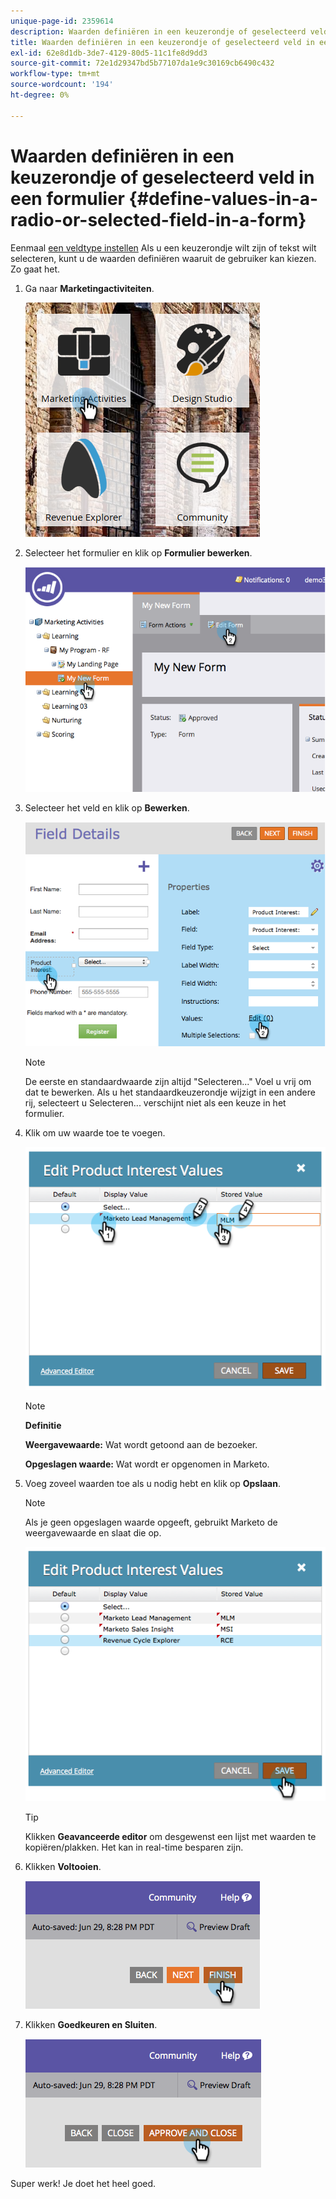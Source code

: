 ```yaml
---
unique-page-id: 2359614
description: Waarden definiëren in een keuzerondje of geselecteerd veld in een formulier - Marketo Docs - Productdocumentatie
title: Waarden definiëren in een keuzerondje of geselecteerd veld in een formulier
exl-id: 62e8d1db-3de7-4129-80d5-11c1fe8d9dd3
source-git-commit: 72e1d29347bd5b77107da1e9c30169cb6490c432
workflow-type: tm+mt
source-wordcount: '194'
ht-degree: 0%

---
```


# Waarden definiëren in een keuzerondje of geselecteerd veld in een formulier {#define-values-in-a-radio-or-selected-field-in-a-form}

Eenmaal [een veldtype instellen](/help/marketo/product-docs/administration/field-management/change-the-type-of-a-marketo-custom-field.md) Als u een keuzerondje wilt zijn of tekst wilt selecteren, kunt u de waarden definiëren waaruit de gebruiker kan kiezen. Zo gaat het.

1. Ga naar **Marketingactiviteiten**.

   ![](assets/ma.png)

1. Selecteer het formulier en klik op **Formulier bewerken**.

   ![](assets/image2014-9-15-16-3a28-3a56.png)

1. Selecteer het veld en klik op **Bewerken**.

   ![](assets/image2014-9-15-16-3a29-3a6.png)

   >[!NOTE]
   >
   >De eerste en standaardwaarde zijn altijd &quot;Selecteren...&quot; Voel u vrij om dat te bewerken. Als u het standaardkeuzerondje wijzigt in een andere rij, selecteert u Selecteren... verschijnt niet als een keuze in het formulier.

1. Klik om uw waarde toe te voegen.

   ![](assets/image2014-9-15-16-3a29-3a18.png)

   >[!NOTE]
   >
   >**Definitie**
   >
   >**Weergavewaarde:** Wat wordt getoond aan de bezoeker.
   >
   >**Opgeslagen waarde:** Wat wordt er opgenomen in Marketo.

1. Voeg zoveel waarden toe als u nodig hebt en klik op **Opslaan**.

   >[!NOTE]
   >
   >Als je geen opgeslagen waarde opgeeft, gebruikt Marketo de weergavewaarde en slaat die op.

   ![](assets/image2014-9-15-16-3a29-3a30.png)

   >[!TIP]
   >
   >Klikken **Geavanceerde editor** om desgewenst een lijst met waarden te kopiëren/plakken. Het kan in real-time besparen zijn.

1. Klikken **Voltooien**.

   ![](assets/image2014-9-15-16-3a29-3a43.png)

1. Klikken **Goedkeuren en Sluiten**.

   ![](assets/image2014-9-15-16-3a29-3a57.png)

Super werk! Je doet het heel goed.

